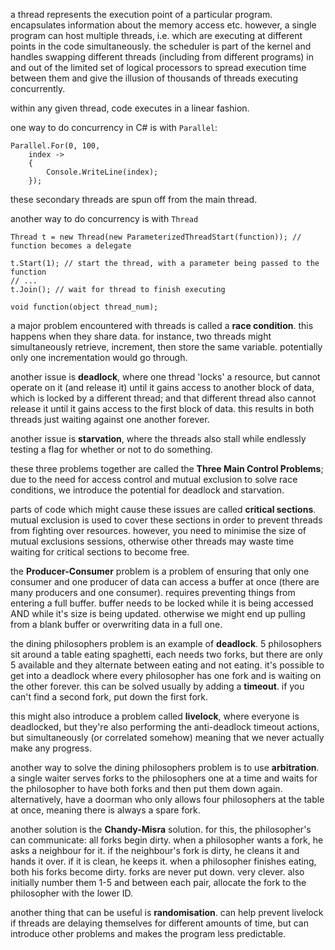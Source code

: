 a thread represents the execution point of a particular program. encapsulates information about the memory access etc. however, a single program can host multiple threads, i.e. which are executing at different points in the code simultaneously. the scheduler is part of the kernel and handles swapping different threads (including from different programs) in and out of the limited set of logical processors to spread execution time between them and give the illusion of thousands of threads executing concurrently.

within any given thread, code executes in a linear fashion.

one way to do concurrency in C# is with `Parallel`:
```Csharp
Parallel.For(0, 100,
	index ->
	{
		Console.WriteLine(index);
	});
```

these secondary threads are spun off from the main thread.

another way to do concurrency is with `Thread`
```Csharp
Thread t = new Thread(new ParameterizedThreadStart(function)); // function becomes a delegate

t.Start(1); // start the thread, with a parameter being passed to the function
// ...
t.Join(); // wait for thread to finish executing

void function(object thread_num);
```

a major problem encountered with threads is called a **race condition**. this happens when they share data. for instance, two threads might simultaneously retrieve, increment, then store the same variable. potentially only one incrementation would go through.

another issue is **deadlock**, where one thread 'locks' a resource, but cannot operate on it (and release it) until it gains access to another block of data, which is locked by a different thread; and that different thread also cannot release it until it gains access to the first block of data. this results in both threads just waiting against one another forever.

another issue is **starvation**, where the threads also stall while endlessly testing a flag for whether or not to do something.

these three problems together are called the **Three Main Control Problems**; due to the need for access control and mutual exclusion to solve race conditions, we introduce the potential for deadlock and starvation.

parts of code which might cause these issues are called **critical sections**. mutual exclusion is used to cover these sections in order to prevent threads from fighting over resources. however, you need to minimise the size of mutual exclusions sessions, otherwise other threads may waste time waiting for critical sections to become free.

the **Producer-Consumer** problem is a problem of ensuring that only one consumer and one producer of data can access a buffer at once (there are many producers and one consumer). requires preventing things from entering a full buffer. buffer needs to be locked while it is being accessed AND while it's size is being updated. otherwise we might end up pulling from a blank buffer or overwriting data in a full one.

the dining philosophers problem is an example of **deadlock**. 5 philosophers sit around a table eating spaghetti, each needs two forks, but there are only 5 available and they alternate between eating and not eating. it's possible to get into a deadlock where every philosopher has one fork and is waiting on the other forever. this can be solved usually by adding a **timeout**. if you can't find a second fork, put down the first fork.

this might also introduce a problem called **livelock**, where everyone is deadlocked, but they're also performing the anti-deadlock timeout actions, but simultaneously (or correlated somehow) meaning that we never actually make any progress.

another way to solve the dining philosophers problem is to use **arbitration**. a single waiter serves forks to the philosophers one at a time and waits for the philosopher to have both forks and then put them down again. alternatively, have a doorman who only allows four philosophers at the table at once, meaning there is always a spare fork.

another solution is the **Chandy-Misra** solution. for this, the philosopher's can communicate: all forks begin dirty. when a philosopher wants a fork, he asks a neighbour for it. if the neighbour's fork is dirty, he cleans it and hands it over. if it is clean, he keeps it. when a philosopher finishes eating, both his forks become dirty. forks are never put down. very clever. also initially number them 1-5 and between each pair, allocate the fork to the philosopher with the lower ID.

another thing that can be useful is **randomisation**. can help prevent livelock if threads are delaying themselves for different amounts of time, but can introduce other problems and makes the program less predictable.

